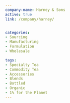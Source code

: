 ```yaml
---
company-name: Harney & Sons
active: true
link: /company/harney/


categories:
- Sourcing
- Manufacturing
- Formulation
- Wholesale 

tags:
- Specialty Tea 	
- Commodity Tea
- Accessories
- Blends
- Bottled
- Organic
- 1% for the Planet
---
```


 
